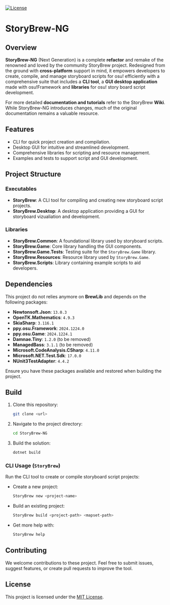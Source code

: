 ﻿[![License](https://img.shields.io/badge/license-MIT-blue.svg)](LICENSE)

# StoryBrew-NG

## Overview
**StoryBrew-NG** (Next Generation) is a complete **refactor** and remake of the renowned and loved by the community StoryBrew project. Redesigned from the ground with **cross-platform** support in mind, it empowers developers to create, compile, and manage storyboard scripts for osu! efficiently with a comprehensive suite that includes a **CLI tool**, a **GUI desktop application** made with osu!Framework and **libraries** for osu! story board script development.

For more detailed **documentation and tutorials** refer to the StoryBrew **Wiki**. While StoryBrew-NG introduces changes, much of the original documentation remains a valuable resource.

## Features
- CLI for quick project creation and compilation.
- Desktop GUI for intuitive and streamlined development.
- Comprehensive libraries for scripting and resource management.
- Examples and tests to support script and GUI development.

## Project Structure

### Executables
- **StoryBrew**: A CLI tool for compiling and creating new storyboard script projects.
- **StoryBrew.Desktop**: A desktop application providing a GUI for storyboard vizualiation and development.

### Libraries
- **StoryBrew.Common**: A foundational library used by storyboard scripts.
- **StoryBrew.Game**: Core library handling the GUI components.
- **StoryBrew.Game.Tests**: Testing suite for the `StoryBrew.Game` library.
- **StoryBrew.Resources**: Resource library used by `StoryBrew.Game`.
- **StoryBrew.Scripts**: Library containing example scripts to aid developers.

## Dependencies
This project do not relies anymore on **BrewLib** and depends on the following packages:
- **Newtonsoft.Json**: `13.0.3`
- **OpenTK.Mathematics**: `4.9.3`
- **SkiaSharp**: `3.116.1`
- **ppy.osu.Framework**: `2024.1224.0`
- **ppy.osu.Game**: `2024.1224.1`
- **Damnae.Tiny**: `1.2.0` (to be removed)
- **ManagedBass**: `3.1.1` (to be removed)
- **Microsoft.CodeAnalysis.CSharp**: `4.11.0`
- **Microsoft.NET.Test.Sdk**: `17.0.0`
- **NUnit3TestAdapter**: `4.4.2`

Ensure you have these packages available and restored when building the project.

## Build
1. Clone this repository:
   ```bash
   git clone <url>
   ```
2. Navigate to the project directory:
   ```bash
   cd StoryBrew-NG
   ```
3. Build the solution:
   ```bash
   dotnet build
   ```

### CLI Usage (`StoryBrew`)
Run the CLI tool to create or compile storyboard script projects:
- Create a new project:
  ```bash
  StoryBrew new <project-name>
  ```
- Build an existing project:
  ```bash
  StoryBrew build <project-path> <mapset-path>
  ```
- Get more help with:
  ```bash
  StoryBrew help
  ```

## Contributing
We welcome contributions to these project. Feel free to submit issues, suggest features, or create pull requests to improve the tool.

## License
This project is licensed under the [MIT License](LICENSE).
